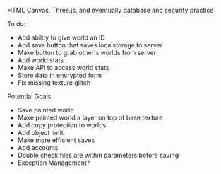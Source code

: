 HTML Canvas, Three.js, and eventually database and security practice

To do:
- Add ability to give world an ID
- Add save button that saves localstorage to server
- Make button to grab other's worlds from server
- Add world stats
- Make API to access world stats
- Store data in encrypted form
- Fix missing texture glitch

Potential Goals
- Save painted world
- Make painted world a layer on top of base texture
- Add copy protection to worlds
- Add object limit
- Make more efficient saves
- Add accounts
- Double check files are within parameters before saving
- Exception Management?
